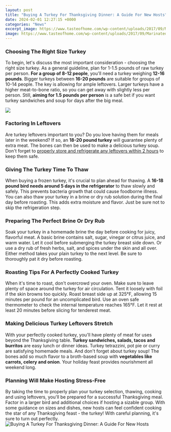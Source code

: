 ```yaml
---
layout: post
title: "Buying A Turkey For Thanksgiving Dinner: A Guide For New Hosts"
date: 2024-02-01 12:27:15 +0000
categories: "News"
excerpt_image: https://www.tasteofhome.com/wp-content/uploads/2017/09/Marinated-Thanksgiving-Turkey_EXPS_THN17_1316_B06_15_5b.jpg
image: https://www.tasteofhome.com/wp-content/uploads/2017/09/Marinated-Thanksgiving-Turkey_EXPS_THN17_1316_B06_15_5b.jpg
---
```


### Choosing The Right Size Turkey
To begin, let's discuss the most important consideration - choosing the right size turkey. As a general guideline, plan for 1-1.5 pounds of raw turkey per person. **For a group of 8-12 people**, you'll need a turkey weighing **12-16 pounds**. 
Bigger turkeys between **16-20 pounds** are suitable for groups of 10-14 people. The key is allowing for ample leftovers. Larger turkeys have a higher meat-to-bone ratio, so you can get away with slightly less per person. Still, **aiming for 1.5 pounds per person** is a safe bet if you want turkey sandwiches and soup for days after the big meal. 

![](https://www.tasteofhome.com/wp-content/uploads/2020/09/carving-turkey-GettyImages-984010932-scaled.jpg)
### Factoring In Leftovers
Are turkey leftovers important to you? Do you love having them for meals later in the weekend? If so, an **18-20 pound turkey** will guarantee plenty of extra meat. The bones can then be used to make a delicious turkey soup. Don't forget to [properly store and refrigerate any leftovers within 2 hours](https://yt.io.vn/collection/aburto) to keep them safe.
### Giving The Turkey Time To Thaw
When buying a frozen turkey, it's crucial to plan ahead for thawing. A **16-18 pound bird needs around 5 days in the refrigerator** to thaw slowly and safely. This prevents bacteria growth that could cause foodborne illness. You can also thaw your turkey in a brine or dry rub solution during the final day before roasting. This adds extra moisture and flavor. Just be sure not to skip the refrigeration step.
### Preparing The Perfect Brine Or Dry Rub 
Soak your turkey in a homemade brine the day before cooking for juicy, flavorful meat. A basic brine contains salt, sugar, vinegar or citrus juice, and warm water. Let it cool before submerging the turkey breast side down. Or use a dry rub of fresh herbs, salt, and spices under the skin and all over. Either method takes your plain turkey to the next level. Be sure to thoroughly pat it dry before roasting.
### Roasting Tips For A Perfectly Cooked Turkey
When it's time to roast, don't overcrowd your oven. Make sure to leave plenty of space around the turkey for air circulation. Tent it loosely with foil if the skin browns too quickly. Roast breast side up at 325°F, allowing 15 minutes per pound for an uncomplicated bird. Use an oven safe thermometer to check the internal temperature reaches 165°F. Let it rest at least 20 minutes before slicing for tenderest meat.
### Making Delicious Turkey Leftovers Stretch
With your perfectly cooked turkey, you'll have plenty of meat for uses beyond the Thanksgiving table. **Turkey sandwiches, salads, tacos and burritos** are easy lunch or dinner ideas. Turkey tetrazzini, pot pie or curry are satisfying homemade meals. And don't forget about turkey soup! The bones add so much flavor to a broth-based soup with **vegetables like carrots, celery and onion**. Your holiday feast provides nourishment all weekend long.
### Planning Will Make Hosting Stress-Free
By taking the time to properly plan your turkey selection, thawing, cooking and using leftovers, you'll be prepared for a successful Thanksgiving meal. Factor in a larger bird and additional choices if hosting a sizable group. With some guidance on sizes and dishes, new hosts can feel confident cooking the star of any Thanksgiving feast - the turkey! With careful planning, it's sure to turn out perfectly.
![Buying A Turkey For Thanksgiving Dinner: A Guide For New Hosts](https://www.tasteofhome.com/wp-content/uploads/2017/09/Marinated-Thanksgiving-Turkey_EXPS_THN17_1316_B06_15_5b.jpg)